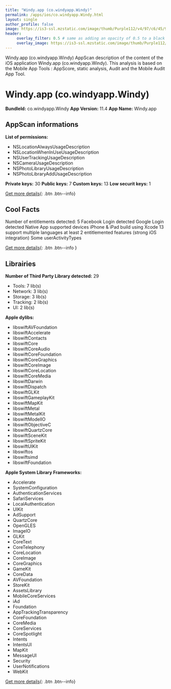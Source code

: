 ```yaml
---
title: "Windy.app (co.windyapp.Windy)"
permalink: /apps/ios/co.windyapp.Windy.html
layout: single
author_profile: false
image: https://is3-ssl.mzstatic.com/image/thumb/Purple112/v4/97/c6/45/97c6456e-9f46-ca56-83a3-5c526d01d62f/AppIcon-0-0-1x_U007emarketing-0-0-0-7-0-0-P3-0-0-0-GLES2_U002c0-512MB-85-220-0-0.png/512x512bb.jpg
header: 
     overlay_filter: 0.5 # same as adding an opacity of 0.5 to a black background
     overlay_image: https://is3-ssl.mzstatic.com/image/thumb/Purple112/v4/97/c6/45/97c6456e-9f46-ca56-83a3-5c526d01d62f/AppIcon-0-0-1x_U007emarketing-0-0-0-7-0-0-P3-0-0-0-GLES2_U002c0-512MB-85-220-0-0.png/512x512bb.jpg
---
```

Windy.app (co.windyapp.Windy) AppScan description of the content of the iOS application Windy.app (co.windyapp.Windy). This analysis is based on the Mobile App Tools : AppScore, static analysis, Audit and the Mobile Audit App Tool.

# Windy.app (co.windyapp.Windy)

**BundleId:** co.windyapp.Windy
**App Version:** 11.4
**App Name:** Windy.app


## AppScan informations 

**List of permissions:** 
- NSLocationAlwaysUsageDescription
- NSLocationWhenInUseUsageDescription
- NSUserTrackingUsageDescription
- NSCameraUsageDescription
- NSPhotoLibraryUsageDescription
- NSPhotoLibraryAddUsageDescription
  
  
**Private keys:** 30
**Public keys:** 7
**Custom keys:** 13
**Low securit keys:** 1
  
[Get more details](/pricing.html){: .btn .btn--info}

## Cool Facts

Number of entitlements detected: 5
Facebook Login detected
Google Login detected
Native App
supported devices iPhone & iPad
build using Xcode 13
support multiple languages
at least 2 entitlemented features (strong iOS integration)
Some userActivityTypes
  
[Get more details](/pricing.html){: .btn .btn--info }

## Librairies 
**Number of Third Party Library detected:** 29
- Tools: 7 lib(s)
- Network: 3 lib(s)
- Storage: 3 lib(s)
- Tracking: 2 lib(s)
- UI: 2 lib(s)


**Apple dylibs:**
- libswiftAVFoundation
- libswiftAccelerate
- libswiftContacts
- libswiftCore
- libswiftCoreAudio
- libswiftCoreFoundation
- libswiftCoreGraphics
- libswiftCoreImage
- libswiftCoreLocation
- libswiftCoreMedia
- libswiftDarwin
- libswiftDispatch
- libswiftGLKit
- libswiftGameplayKit
- libswiftMapKit
- libswiftMetal
- libswiftMetalKit
- libswiftModelIO
- libswiftObjectiveC
- libswiftQuartzCore
- libswiftSceneKit
- libswiftSpriteKit
- libswiftUIKit
- libswiftos
- libswiftsimd
- libswiftFoundation


**Apple System Library Frameworks:**
- Accelerate
- SystemConfiguration
- AuthenticationServices
- SafariServices
- LocalAuthentication
- UIKit
- AdSupport
- QuartzCore
- OpenGLES
- ImageIO
- GLKit
- CoreText
- CoreTelephony
- CoreLocation
- CoreImage
- CoreGraphics
- GameKit
- CoreData
- AVFoundation
- StoreKit
- AssetsLibrary
- MobileCoreServices
- iAd
- Foundation
- AppTrackingTransparency
- CoreFoundation
- CoreMedia
- CoreServices
- CoreSpotlight
- Intents
- IntentsUI
- MapKit
- MessageUI
- Security
- UserNotifications
- WebKit


  
[Get more details](/pricing.html){: .btn .btn--info}

